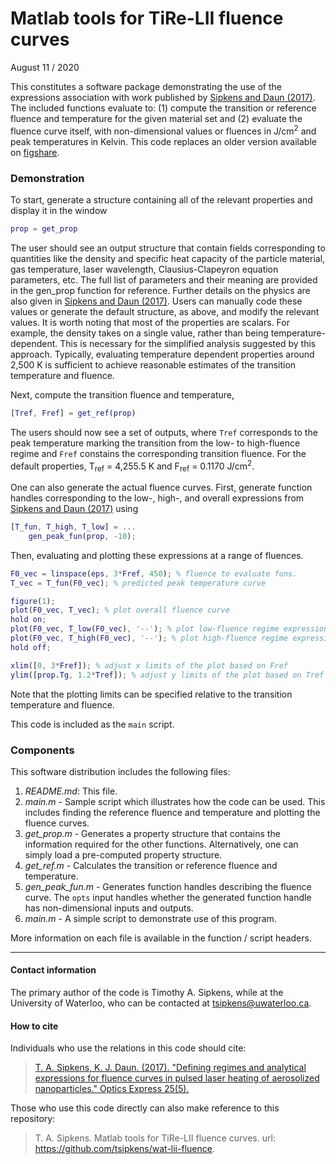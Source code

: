 # Matlab tools for TiRe-LII fluence curves

August 11 / 2020

This constitutes a software package demonstrating the use of the expressions association with work published by [Sipkens and Daun (2017)][1_main]. The included functions evaluate to: (1) compute the transition or reference fluence and temperature for the given material set and (2) evaluate the fluence curve itself, with non-dimensional values or fluences in J/cm<sup>2</sup> and peak temperatures in Kelvin. This code replaces an older version available on [figshare][2].  

### Demonstration

To start, generate a structure containing all of the relevant properties and display it in the window

```Matlab
prop = get_prop
```

The user should see an output structure that contain fields corresponding to quantities like the density and specific heat capacity of the particle material, gas temperature, laser wavelength, Clausius-Clapeyron equation parameters, etc. The full list of parameters and their meaning are provided in the gen_prop function for reference. Further details on the physics are also given in [Sipkens and Daun (2017)][1_main]. Users can manually code these values or generate the default structure, as above, and modify the relevant values. It is worth noting that most of the properties are scalars. For example, the density takes on a single value, rather than being temperature-dependent. This is necessary for the simplified analysis suggested by this approach. Typically, evaluating temperature dependent properties around 2,500 K is sufficient to achieve reasonable estimates of the transition temperature and fluence. 

Next, compute the transition fluence and temperature,

```Matlab
[Tref, Fref] = get_ref(prop)
```

The users should now see a set of outputs, where `Tref` corresponds to the peak temperature marking the transition from the low- to high-fluence regime and `Fref` constains the corresponding transition fluence. For the default properties, T<sub>ref</sub> =  4,255.5 K and F<sub>ref</sub> = 0.1170 J/cm<sup>2</sup>. 

One can also generate the actual fluence curves. First, generate function handles corresponding to the low-, high-, and overall expressions from [Sipkens and Daun (2017)][1_main] using

```Matlab
[T_fun, T_high, T_low] = ...
    gen_peak_fun(prop, -10);
```

Then, evaluating and plotting these expressions at a range of fluences. 

```Matlab
F0_vec = linspace(eps, 3*Fref, 450); % fluence to evaluate funs.
T_vec = T_fun(F0_vec); % predicted peak temperature curve

figure(1);
plot(F0_vec, T_vec); % plot overall fluence curve
hold on;
plot(F0_vec, T_low(F0_vec), '--'); % plot low-fluence regime expression
plot(F0_vec, T_high(F0_vec), '--'); % plot high-fluence regime expression
hold off;

xlim([0, 3*Fref]); % adjust x limits of the plot based on Fref
ylim([prop.Tg, 1.2*Tref]); % adjust y limits of the plot based on Tref
```

Note that the plotting limits can be specified relative to the transition temperature and fluence. 

This code is included as the `main` script. 

### Components

This software distribution includes the following files:

1. *README.md*: This file. 
2. *main.m* - Sample script which illustrates how the code can be used. This includes finding the reference fluence and temperature and plotting the fluence curves. 
3. *get_prop.m* - Generates a property structure that contains the information required for the other functions. Alternatively, one can simply load a pre-computed property structure. 
4. *get_ref.m* - Calculates the transition or reference fluence and temperature.
5. *gen_peak_fun.m* - Generates function handles describing the fluence curve. The `opts` input handles whether the generated function handle has non-dimensional inputs and outputs. 
6. *main.m* - A simple script to demonstrate use of this program. 

More information on each file is available in the function / script headers. 

---------

#### Contact information

The primary author of the code is Timothy A. Sipkens, while at the University of Waterloo, who can be contacted at tsipkens@uwaterloo.ca. 

#### How to cite

Individuals who use the relations in this code should cite:

> [T. A. Sipkens, K. J. Daun. (2017). "Defining regimes and analytical expressions for fluence curves in pulsed laser heating of aerosolized nanoparticles." Optics Express 25(5).][1_main]

Those who use this code directly can also make reference to this repository:

> T. A. Sipkens. Matlab tools for TiRe-LII fluence curves. url: https://github.com/tsipkens/wat-lii-fluence. 



[1_main]: https://doi.org/10.1364/OE.25.005684

[2]: https://figshare.com/articles/dataset/MATLAB_tools_for_TiRe-LII_fluence_curves/5513497
